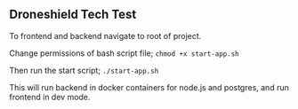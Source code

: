 ## Droneshield Tech Test

To frontend and backend navigate to root of project.

Change permissions of bash script file;
```chmod +x start-app.sh```

Then run the start script;
```./start-app.sh```

This will run backend in docker containers for node.js and postgres, and run frontend in dev mode.




